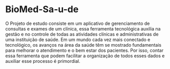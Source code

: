 # BioMed-Sa-u-de
O Projeto de estudo consiste em um aplicativo de gerenciamento de consultas e exames de um clínica, essa ferramenta tecnológica auxilia na gestão e no controle de todas as atividades clínicas e administrativas de uma instituição de saúde. Em um mundo cada vez mais conectado e tecnológico, os avanços na área da saúde têm se mostrado fundamentais para melhorar o atendimento e o bem estar dos pacientes. Por isso, contar essa ferramenta que podem facilitar a organização de todos esses dados e auxiliar esse processo é primordial.
